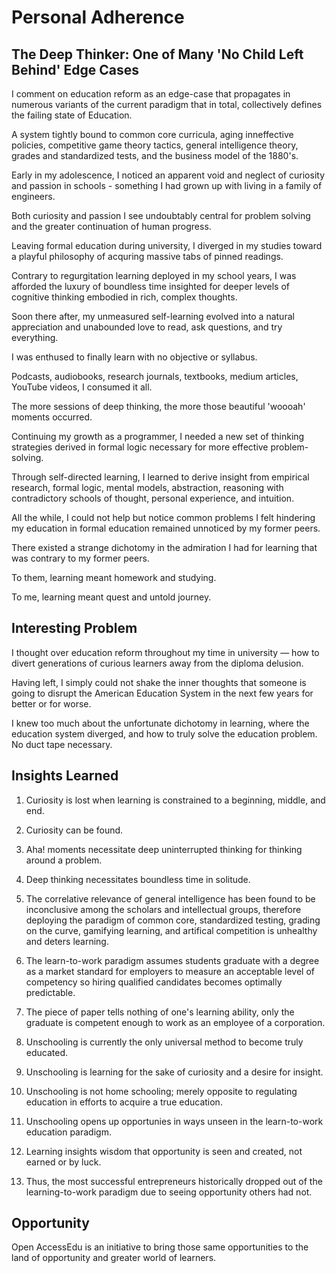 # Personal Adherence

## The Deep Thinker: One of Many 'No Child Left Behind' Edge Cases

I comment on education reform as an edge-case that propagates in numerous
variants of the current paradigm that in total, collectively defines the failing
state of Education.

A system tightly bound to common core curricula, aging inneffective policies,
competitive game theory tactics, general intelligence theory, grades and
standardized tests, and the business model of the 1880's.

Early in my adolescence, I noticed an apparent void and neglect of curiosity and
passion in schools - something I had grown up with living in a family of
engineers.

Both curiosity and passion I see undoubtably central for problem solving and the
greater continuation of human progress.

Leaving formal education during university, I diverged in my studies toward a
playful philosophy of acquring massive tabs of pinned readings.

Contrary to regurgitation learning deployed in my school years, I was afforded
the luxury of boundless time insighted for deeper levels of cognitive thinking
embodied in rich, complex thoughts.

Soon there after, my unmeasured self-learning evolved into a natural
appreciation and unabounded love to read, ask questions, and try everything.

I was enthused to finally learn with no objective or syllabus.

Podcasts, audiobooks, research journals, textbooks, medium articles, YouTube
videos, I consumed it all.

The more sessions of deep thinking, the more those beautiful 'woooah' moments
occurred.

Continuing my growth as a programmer, I needed a new set of thinking strategies
derived in formal logic necessary for more effective problem-solving.

Through self-directed learning, I learned to derive insight from empirical
research, formal logic, mental models, abstraction, reasoning with contradictory
schools of thought, personal experience, and intuition.

All the while, I could not help but notice common problems I felt hindering my
education in formal education remained unnoticed by my former peers.

There existed a strange dichotomy in the admiration I had for learning that was
contrary to my former peers.

To them, learning meant homework and studying.

To me, learning meant quest and untold journey.

## Interesting Problem

I thought over education reform throughout my time in university — how to divert
generations of curious learners away from the diploma delusion.

Having left, I simply could not shake the inner thoughts that someone is going
to disrupt the American Education System in the next few years for better or for
worse.

I knew too much about the unfortunate dichotomy in learning, where the education
system diverged, and how to truly solve the education problem. No duct tape
necessary.

## Insights Learned

1. Curiosity is lost when learning is constrained to a beginning, middle, and
   end.

2. Curiosity can be found.

3. Aha! moments necessitate deep uninterrupted thinking for thinking around a
   problem.

4. Deep thinking necessitates boundless time in solitude.

5. The correlative relevance of general intelligence has been found to be
   inconclusive among the scholars and intellectual groups, therefore deploying
   the paradigm of common core, standardized testing, grading on the curve,
   gamifying learning, and artifical competition is unhealthy and deters
   learning.

6. The learn-to-work paradigm assumes students graduate with a degree as a
   market standard for employers to measure an acceptable level of competency so
   hiring qualified candidates becomes optimally predictable.

7. The piece of paper tells nothing of one's learning ability, only the graduate
   is competent enough to work as an employee of a corporation.

8. Unschooling is currently the only universal method to become truly educated.

9. Unschooling is learning for the sake of curiosity and a desire for insight.

10. Unschooling is not home schooling; merely opposite to regulating education
    in efforts to acquire a true education.

11. Unschooling opens up opportunies in ways unseen in the learn-to-work
    education paradigm.

12. Learning insights wisdom that opportunity is seen and created, not earned or
    by luck.

13. Thus, the most successful entrepreneurs historically dropped out of the
    learning-to-work paradigm due to seeing opportunity others had not.

## Opportunity

Open AccessEdu is an initiative to bring those same opportunities to the land of
opportunity and greater world of learners.
